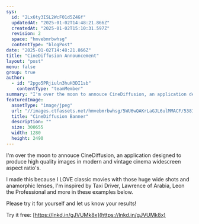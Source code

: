 ```yaml
---
sys:
  id: "2Lx6ty3ISL2WcF01d5Z4Gf"
  updatedAt: "2025-01-02T14:48:21.866Z"
  createdAt: "2025-01-02T15:10:31.597Z"
  revision: 2
  space: "hmvebmrbwhsg"
  contentType: "blogPost"
date: "2025-01-02T14:48:21.866Z"
title: "CineDiffusion Announcement"
layout: "post"
menu: false
group: true
author:
  - id: "2pgo5PRjiuln3huH3DI1sb"
    contentType: "teamMember"
summary: "I'm over the moon to annouce CineDiffusion, an application designed to produce high quality images in modern and vintage cinema widescreen aspect ratio's."
featuredImage:
  assetType: "image/jpeg"
  url: "//images.ctfassets.net/hmvebmrbwhsg/5WU6wQAKrLaGJL6ulMMACF/53818a9f964f94e2b4cedbbf130ca8d1/1732147349543.jpeg"
  title: "CineDiffusion Banner"
  description: ""
  size: 300655
  width: 1280
  height: 2490
---
```


I&#39;m over the moon to annouce CineDiffusion, an application designed to produce high quality images in modern and vintage cinema widescreen aspect ratio&#39;s.

I made this because I LOVE classic movies with those huge wide shots and anamorphic lenses, I&#39;m inspired by Taxi Driver, Lawrence of Arabia, Leon the Professional and more in these examples below.

Please try it for yourself and let us know your results!

Try it free: [https://lnkd.in/gJVUMk8x](https://lnkd.in/gJVUMk8x)

